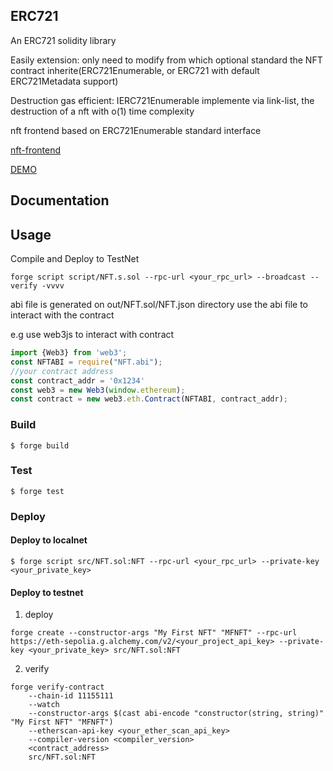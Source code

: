 ## ERC721

An ERC721 solidity library

Easily extension: only need to modify from which optional standard the NFT contract
 inherite(ERC721Enumerable, or ERC721 with default ERC721Metadata support)

Destruction gas efficient: IERC721Enumerable implemente via link-list, the destruction of a nft with o(1) time complexity

nft frontend based on ERC721Enumerable standard interface

[nft-frontend](https://github.com/i6o6i/nft-frontend)

[DEMO](https://nft.kuanzw.com/)

## Documentation

## Usage

Compile and Deploy to TestNet
```shell
forge script script/NFT.s.sol --rpc-url <your_rpc_url> --broadcast --verify -vvvv
```

abi file is generated on out/NFT.sol/NFT.json directory
use the abi file to interact with the contract

e.g use web3js to interact with contract
``` javascript
import {Web3} from 'web3';
const NFTABI = require("NFT.abi");
//your contract address
const contract_addr = '0x1234'
const web3 = new Web3(window.ethereum);
const contract = new web3.eth.Contract(NFTABI, contract_addr);
```

### Build

```shell
$ forge build
```

### Test

```shell
$ forge test
```

### Deploy

#### Deploy to localnet
```shell
$ forge script src/NFT.sol:NFT --rpc-url <your_rpc_url> --private-key <your_private_key>
```

#### Deploy to testnet

1. deploy
```shell
forge create --constructor-args "My First NFT" "MFNFT" --rpc-url https://eth-sepolia.g.alchemy.com/v2/<your_project_api_key> --private-key <your_private_key> src/NFT.sol:NFT
```

2. verify
```shell
forge verify-contract 
    --chain-id 11155111  
    --watch 
    --constructor-args $(cast abi-encode "constructor(string, string)" "My First NFT" "MFNFT")
    --etherscan-api-key <your_ether_scan_api_key>
    --compiler-version <compiler_version>
    <contract_address>
    src/NFT.sol:NFT
```
